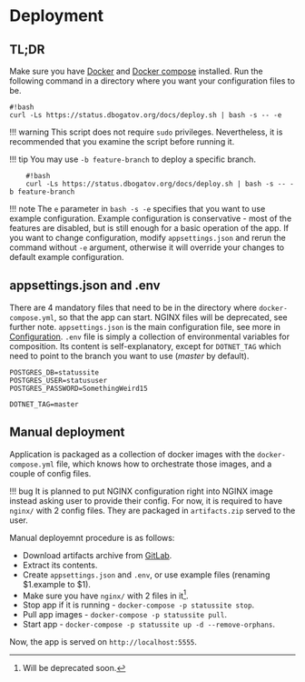 # Deployment

## TL;DR

Make sure you have [Docker](https://www.docker.com) and [Docker compose](https://docs.docker.com/compose/) installed.
Run the following command in a directory where you want your configuration files to be.

	#!bash
	curl -Ls https://status.dbogatov.org/docs/deploy.sh | bash -s -- -e

!!! warning
    This script does not require `sudo` privileges.
	Nevertheless, it is recommended that you examine the script before running it.

!!! tip
    You may use `-b feature-branch` to deploy a specific branch.

		#!bash
		curl -Ls https://status.dbogatov.org/docs/deploy.sh | bash -s -- -b feature-branch


!!! note
	The `e` parameter in `bash -s -e` specifies that you want to use example configuration.
	Example configuration is conservative - most of the features are disabled, but is still enough for a basic operation of the app.
	If you want to change configuration, modify `appsettings.json` and rerun the command without `-e` argument, otherwise it will override your changes to default example configuration.

## appsettings.json and .env

There are 4 mandatory files that need to be in the directory where `docker-compose.yml`, so that the app can start.
NGINX files will be deprecated, see further note.
`appsettings.json` is the main configuration file, see more in [Configuration](/configuration).
`.env` file is simply a collection of environmental variables for composition.
Its content is self-explanatory, except for `DOTNET_TAG` which need to point to the branch you want to use (*master* by default).

	POSTGRES_DB=statussite
	POSTGRES_USER=statususer
	POSTGRES_PASSWORD=SomethingWeird15

	DOTNET_TAG=master

## Manual deployment

Application is packaged as a collection of docker images with the `docker-compose.yml` file, which knows how to orchestrate those images, and a couple of config files.

!!! bug
    It is planned to put NGINX configuration right into NGINX image instead asking user to provide their config.
	For now, it is required to have `nginx/` with 2 config files.
	They are packaged in `artifacts.zip` served to the user.

Manual deployemnt procedure is as follows:

* Download artifacts archive from [GitLab](https://git.dbogatov.org/dbogatov/status-site).
* Extract its contents.
* Create `appsettings.json` and `.env`, or use example files (renaming $1.example to $1).
* Make sure you have `nginx/` with 2 files in it[^1]. 
* Stop app if it is running - `docker-compose -p statussite stop`.
* Pull app images - `docker-compose -p statussite pull`.
* Start app - `docker-compose -p statussite up -d --remove-orphans`.

Now, the app is served on `http://localhost:5555`.

[^1]: Will be deprecated soon.

